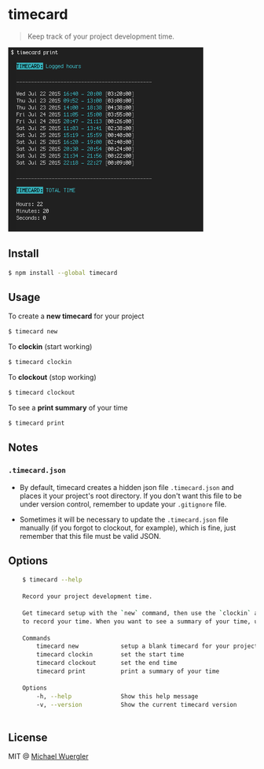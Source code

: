 # timecard
> Keep track of your project development time.

![timecard print screenshot](media/timecard-print-screenshot.png)

## Install 
```sh
$ npm install --global timecard
```

## Usage

To create a **new timecard** for your project
```sh
$ timecard new
```

To **clockin** (start working)
```sh
$ timecard clockin
```

To **clockout** (stop working)
```sh
$ timecard clockout
```

To see a **print summary** of your time
```sh
$ timecard print
```

## Notes

### `.timecard.json`

- By default, timecard creates a hidden json file `.timecard.json` and places it your project's root 
directory. If you don't want this file to be under version control, remember to update your `.gitignore` file.  

- Sometimes it will be necessary to update the `.timecard.json` file manually (if you forgot to clockout, for example), 
which is fine, just remember that this file must be valid JSON.
 
 
## Options

```sh
    $ timecard --help
   
    Record your project development time.

    Get timecard setup with the `new` command, then use the `clockin` and `clockout` commands
    to record your time. When you want to see a summary of your time, use the `print` command.

    Commands
        timecard new            setup a blank timecard for your project
        timecard clockin        set the start time
        timecard clockout       set the end time
        timecard print          print a summary of your time

    Options
        -h, --help              Show this help message
        -v, --version           Show the current timecard version
        
```

## License

MIT @ [Michael Wuergler](http://numetriclabs.com)


